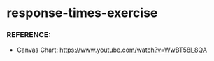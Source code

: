 # response-times-exercise
### REFERENCE:
- Canvas Chart: https://www.youtube.com/watch?v=WwBT58l_8QA
